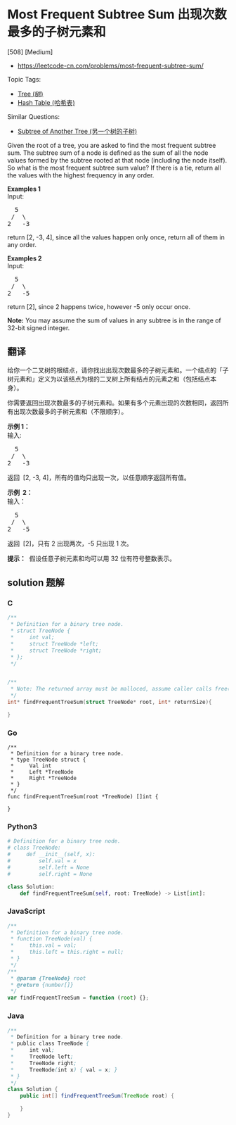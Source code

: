 # Most Frequent Subtree Sum 出现次数最多的子树元素和

[508] [Medium]

- https://leetcode-cn.com/problems/most-frequent-subtree-sum/

Topic Tags:

- [Tree (树)](https://leetcode-cn.com/tag/tree/)
- [Hash Table (哈希表)](https://leetcode-cn.com/tag/hash-table/)

Similar Questions:

- [Subtree of Another Tree (另一个树的子树)](https://leetcode-cn.com/problems/subtree-of-another-tree/)

Given the root of a tree, you are asked to find the most frequent subtree sum. The subtree sum of a node is defined as the sum of all the node values formed by the subtree rooted at that node (including the node itself). So what is the most frequent subtree sum value? If there is a tie, return all the values with the highest frequency in any order.

**Examples 1**  
Input:

<pre>  5
 /  \
2   -3
</pre>

return \[2, -3, 4\], since all the values happen only once, return all of them in any order.

**Examples 2**  
Input:

<pre>  5
 /  \
2   -5
</pre>

return \[2\], since 2 happens twice, however -5 only occur once.

**Note:** You may assume the sum of values in any subtree is in the range of 32-bit signed integer.

## 翻译

给你一个二叉树的根结点，请你找出出现次数最多的子树元素和。一个结点的「子树元素和」定义为以该结点为根的二叉树上所有结点的元素之和（包括结点本身）。

你需要返回出现次数最多的子树元素和。如果有多个元素出现的次数相同，返回所有出现次数最多的子树元素和（不限顺序）。

**示例 1：**  
输入:

<pre>  5
 /  \
2   -3
</pre>

返回  \[2, -3, 4\]，所有的值均只出现一次，以任意顺序返回所有值。

**示例  2：**  
输入：

<pre>  5
 /  \
2   -5
</pre>

返回  \[2\]，只有 2 出现两次，-5 只出现 1 次。

**提示：**  假设任意子树元素和均可以用 32 位有符号整数表示。

## solution 题解

### C

```c
/**
 * Definition for a binary tree node.
 * struct TreeNode {
 *     int val;
 *     struct TreeNode *left;
 *     struct TreeNode *right;
 * };
 */


/**
 * Note: The returned array must be malloced, assume caller calls free().
 */
int* findFrequentTreeSum(struct TreeNode* root, int* returnSize){

}


```

### Go

```golang
/**
 * Definition for a binary tree node.
 * type TreeNode struct {
 *     Val int
 *     Left *TreeNode
 *     Right *TreeNode
 * }
 */
func findFrequentTreeSum(root *TreeNode) []int {

}
```

### Python3

```python
# Definition for a binary tree node.
# class TreeNode:
#     def __init__(self, x):
#         self.val = x
#         self.left = None
#         self.right = None

class Solution:
    def findFrequentTreeSum(self, root: TreeNode) -> List[int]:

```

### JavaScript

```javascript
/**
 * Definition for a binary tree node.
 * function TreeNode(val) {
 *     this.val = val;
 *     this.left = this.right = null;
 * }
 */
/**
 * @param {TreeNode} root
 * @return {number[]}
 */
var findFrequentTreeSum = function (root) {};
```

### Java

```java
/**
 * Definition for a binary tree node.
 * public class TreeNode {
 *     int val;
 *     TreeNode left;
 *     TreeNode right;
 *     TreeNode(int x) { val = x; }
 * }
 */
class Solution {
    public int[] findFrequentTreeSum(TreeNode root) {

    }
}
```

